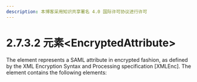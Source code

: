 ```yaml
---
description: 本博客采用知识共享署名 4.0 国际许可协议进行许可
---
```


# 2.7.3.2 元素\<EncryptedAttribute\>

The <EncryptedAttribute> element represents a SAML attribute in encrypted fashion, as defined by the XML Encryption Syntax and Processing specification [XMLEnc]. The <EncryptedAttribute> element contains the following elements:
